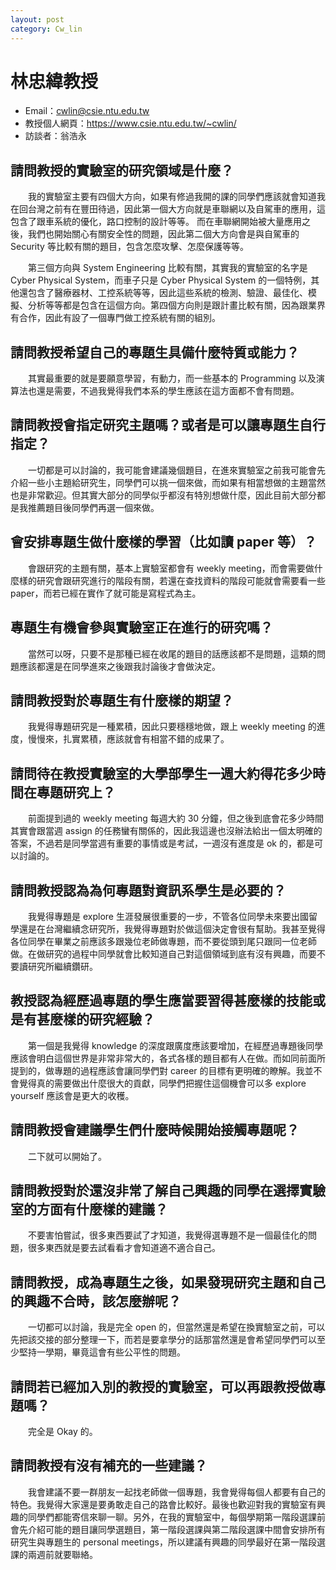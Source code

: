 ```yaml
---
layout: post
category: Cw_lin
---
```


#  林忠緯教授
- Email：cwlin@csie.ntu.edu.tw
- 教授個人網頁：<https://www.csie.ntu.edu.tw/~cwlin/>
- 訪談者：翁浩永

## 請問教授的實驗室的研究領域是什麼？

&emsp;&emsp;我的實驗室主要有四個大方向，如果有修過我開的課的同學們應該就會知道我在回台灣之前有在豐田待過，因此第一個大方向就是車聯網以及自駕車的應用，這包含了跟車系統的優化，路口控制的設計等等。
而在車聯網開始被大量應用之後，我們也開始關心有關安全性的問題，因此第二個大方向會是與自駕車的 Security 等比較有關的題目，包含怎麼攻擊、怎麼保護等等。

&emsp;&emsp;第三個方向與 System Engineering 比較有關，其實我的實驗室的名字是 Cyber Physical System，而車子只是 Cyber Physical System 的一個特例，其他還包含了醫療器材、工控系統等等，因此這些系統的檢測、驗證、最佳化、模擬、分析等等都是包含在這個方向。第四個方向則是跟計畫比較有關，因為跟業界有合作，因此有設了一個專門做工控系統有關的組別。

## 請問教授希望自己的專題生具備什麼特質或能力？

&emsp;&emsp;其實最重要的就是要願意學習，有動力，而一些基本的 Programming 以及演算法也還是需要，不過我覺得我們本系的學生應該在這方面都不會有問題。

## 請問教授會指定研究主題嗎？或者是可以讓專題生自行指定？

&emsp;&emsp;一切都是可以討論的，我可能會建議幾個題目，在進來實驗室之前我可能會先介紹一些小主題給研究生，同學們可以挑一個來做，而如果有相當想做的主題當然也是非常歡迎。但其實大部分的同學似乎都沒有特別想做什麼，因此目前大部分都是我推薦題目後同學們再選一個來做。

## 會安排專題生做什麼樣的學習（比如讀 paper 等）？

&emsp;&emsp;會跟研究的主題有關，基本上實驗室都會有 weekly meeting，而會需要做什麼樣的研究會跟研究進行的階段有關，若還在查找資料的階段可能就會需要看一些 paper，而若已經在實作了就可能是寫程式為主。

## 專題生有機會參與實驗室正在進行的研究嗎？

&emsp;&emsp;當然可以呀，只要不是那種已經在收尾的題目的話應該都不是問題，這類的問題應該都還是在同學進來之後跟我討論後才會做決定。

## 請問教授對於專題生有什麼樣的期望？

&emsp;&emsp;我覺得專題研究是一種累積，因此只要穩穩地做，跟上 weekly meeting 的進度，慢慢來，扎實累積，應該就會有相當不錯的成果了。

## 請問待在教授實驗室的大學部學生一週大約得花多少時間在專題研究上？

&emsp;&emsp;前面提到過的 weekly meeting 每週大約 30 分鐘，但之後到底會花多少時間其實會跟當週 assign 的任務蠻有關係的，因此我這邊也沒辦法給出一個太明確的答案，不過若是同學當週有重要的事情或是考試，一週沒有進度是 ok 的，都是可以討論的。

## 請問教授認為為何專題對資訊系學生是必要的？

&emsp;&emsp;我覺得專題是 explore 生涯發展很重要的一步，不管各位同學未來要出國留學還是在台灣繼續念研究所，我覺得專題對於做這個決定會很有幫助。我甚至覺得各位同學在畢業之前應該多跟幾位老師做專題，而不要從頭到尾只跟同一位老師做。在做研究的過程中同學就會比較知道自己對這個領域到底有沒有興趣，而要不要讀研究所繼續鑽研。

## 教授認為經歷過專題的學生應當要習得甚麼樣的技能或是有甚麼樣的研究經驗？

&emsp;&emsp;第一個是我覺得 knowledge 的深度跟廣度應該要增加，在經歷過專題後同學應該會明白這個世界是非常非常大的，各式各樣的題目都有人在做。而如同前面所提到的，做專題的過程應該會讓同學們對 career 的目標有更明確的瞭解。我並不會覺得真的需要做出什麼很大的貢獻，同學們把握住這個機會可以多 explore yourself 應該會是更大的收穫。

## 請問教授會建議學生們什麼時候開始接觸專題呢？

&emsp;&emsp;二下就可以開始了。

## 請問教授對於還沒非常了解自己興趣的同學在選擇實驗室的方面有什麼樣的建議？

&emsp;&emsp;不要害怕嘗試，很多東西要試了才知道，我覺得選專題不是一個最佳化的問題，很多東西就是要去試看看才會知道適不適合自己。

## 請問教授，成為專題生之後，如果發現研究主題和自己的興趣不合時，該怎麼辦呢？

&emsp;&emsp;一切都可以討論，我是完全 open 的，但當然還是希望在換實驗室之前，可以先把該交接的部分整理一下，而若是要拿學分的話那當然還是會希望同學們可以至少堅持一學期，畢竟這會有些公平性的問題。

## 請問若已經加入別的教授的實驗室，可以再跟教授做專題嗎？

&emsp;&emsp;完全是 Okay 的。

## 請問教授有沒有補充的一些建議？

&emsp;&emsp;我會建議不要一群朋友一起找老師做一個專題，我會覺得每個人都要有自己的特色。我覺得大家還是要勇敢走自己的路會比較好。最後也歡迎對我的實驗室有興趣的同學們都能寄信來聊一聊。另外，在我的實驗室中，每個學期第一階段選課前會先介紹可能的題目讓同學選題目，第一階段選課與第二階段選課中間會安排所有研究生與專題生的 personal meetings，所以建議有興趣的同學最好在第一階段選課的兩週前就要聯絡。
